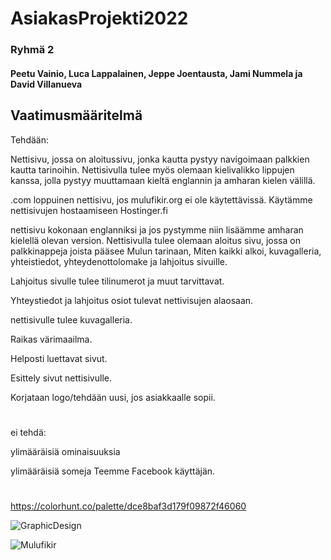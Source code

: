 # AsiakasProjekti2022
### Ryhmä 2
#### Peetu Vainio, Luca Lappalainen, Jeppe Joentausta, Jami Nummela ja David Villanueva

## Vaatimusmääritelmä

Tehdään:

Nettisivu, jossa on aloitussivu, jonka kautta pystyy navigoimaan palkkien kautta tarinoihin.
Nettisivulla tulee myös olemaan kielivalikko lippujen kanssa, jolla pystyy muuttamaan kieltä englannin ja amharan kielen välillä.

.com loppuinen nettisivu, jos mulufikir.org ei ole käytettävissä. 
Käytämme nettisivujen hostaamiseen Hostinger.fi

nettisivu kokonaan englanniksi ja jos pystymme niin lisäämme amharan kielellä olevan version. 
Nettisivulla tulee olemaan aloitus sivu, jossa on palkkinappeja joista pääsee Mulun tarinaan, Miten kaikki alkoi, kuvagalleria, yhteistiedot, yhteydenottolomake ja lahjoitus sivuille. 

Lahjoitus sivulle tulee tilinumerot ja muut tarvittavat.

Yhteystiedot ja lahjoitus osiot tulevat nettivisujen alaosaan.

nettisivulle tulee kuvagalleria.

Raikas värimaailma.

Helposti luettavat sivut.

Esittely sivut nettisivulle.

Korjataan logo/tehdään uusi, jos asiakkaalle sopii.
#
ei tehdä: 

ylimääräisiä ominaisuuksia

ylimääräisiä someja
Teemme Facebook käyttäjän.
#


https://colorhunt.co/palette/dce8baf3d179f09872f46060

![GraphicDesign](https://user-images.githubusercontent.com/113332647/199189975-33b3350d-f15a-409d-848a-7487938b4bbc.png)


![Mulufikir](https://user-images.githubusercontent.com/113332647/199446119-74724fcd-fdb6-4014-a0fa-3aadd9eb0501.png)
